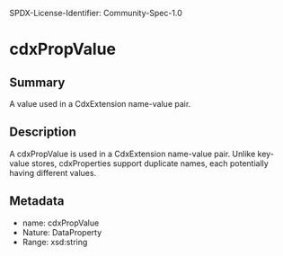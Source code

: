 SPDX-License-Identifier: Community-Spec-1.0

# cdxPropValue

## Summary

A value used in a CdxExtension name-value pair.

## Description

A cdxPropValue is used in a CdxExtension name-value pair.
Unlike key-value stores, cdxProperties support duplicate names, each potentially having different values. 

## Metadata

- name: cdxPropValue
- Nature: DataProperty
- Range: xsd:string

